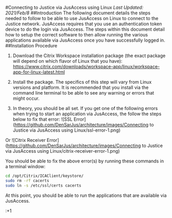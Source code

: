 #Connecting to Justice via JusAccess using Linux
_Last Updated: 2021/Feb/8_
##Introduction
The following document details the steps needed to follow to be able to use JusAccess on Linux to connect to the Justice network. JusAccess requires that you use an authentication token device to do the login via JusAccess. The steps within this document detail how to setup the correct software to then allow running the various applications available via JusAccess once you have successfully logged in.
##Installation Procedure
1. Download the Citrix Workspace installation package (the exact package will depend on which flavor of Linux that you have):
https://www.citrix.com/downloads/workspace-app/linux/workspace-app-for-linux-latest.html

2. Install the package. The specifics of this step will vary from Linux versions and platform. It is recommended that you install via the command line terminal to be able to see any warning or errors that might occur.

3. In theory, you should be all set. If you get one of the following errors when trying to start an application via JusAccess, the follow the steps below to fix that error:
![SSL Error](https://github.com/DenSarJus/architecture/images/Connecting to Justice via JusAccess using Linux/ssl-error-1.png)
 
Or
![Citrix Receiver Error](https://github.com/DenSarJus/architecture/images/Connecting to Justice via JusAccess using Linux/citrix-receiver-error-1.png)

You should be able to fix the above error(s) by running these commands in a terminal window:
```bash
cd /opt/Citrix/ICAClient/keystore/
sudo rm -rf cacerts
sudo ln -s /etc/ssl/certs cacerts
```

At this point, you should be able to run the applications that are available via JusAccess.

:+1
